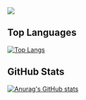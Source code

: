 
<!--
**chean5o/chean5o** is a ✨ _special_ ✨ repository because its `README.md` (this file) appears on your GitHub profile.

Here are some ideas to get you started:

- 🔭 I’m currently working on ...
- 🌱 I’m currently learning ...
- 👯 I’m looking to collaborate on ...
- 🤔 I’m looking for help with ...
- 💬 Ask me about ...
- 📫 How to reach me: ...
- 😄 Pronouns: ...
- ⚡ Fun fact: ...
-->
<img src="https://capsule-render.vercel.app/api?type=venom&color=d0fc5c&height=150&section=header&text=Lime&fontSize=70&fontColor=696969"/>


## Top Languages
[![Top Langs](https://github-readme-stats.vercel.app/api/top-langs/?username=chean5o&cache_seconds=86400)](https://github.com/anuraghazra/github-readme-stats)

## GitHub Stats
[![Anurag's GitHub stats](https://github-readme-stats.vercel.app/api?username=chean5o&cache_seconds=86400)](https://github.com/anuraghazra/github-readme-stats)
